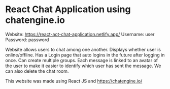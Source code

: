 # React Chat Application using chatengine.io

Website: https://react-aot-chat-application.netlify.app/
Username: user
Password: password

Website allows users to chat among one another.
Displays whether user is online/offline.
Has a Login page that auto logins in the future after logging in once.
Can create multiple groups.
Each message is linked to an avatar of the user to make it easier to identify which user has sent the message.
We can also delete the chat room.

This website was made using React JS and https://chatengine.io/
